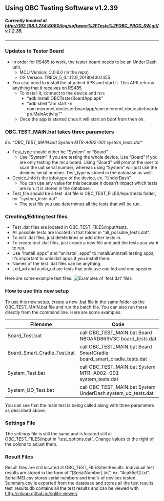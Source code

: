 ## **Using OBC Testing Software v1.2.39**
##### Currently located at http://192.168.1.234:8080/log/software%2FTests%2FOBC_PROD_SW.git/v.1.2.39. 
---
### Updates to Tester Board
  * In order for RS485 to work, the tester board needs to be an Under Dash unit.
    * MCU Version: C.0.6.0 (in the repo)
    * OS Version: TREQr_5_0.1.12.0_20180430.1455
  *	You also need to install the attached APK and start it. This APK returns anything that it receives on RS485.
    * To install it, connect to the device and run:
      * “adb install OBCTesterBoardApp.apk” 
      * “adb shell "am start -n com.micronet.obctesterboardapp/com.micronet.obctesterboardapp.MainActivity"” 
    * Once the app is started once it will start on boot from then on.

### OBC_TEST_MAIN.bat takes three parameters 
*Ex. "OBC_TEST_MAIN.bat System MTR-A002-001 system_tests.dat"*
  * Test_type should either be “System” or “Board”
    * Use “System” if you are testing the whole device. Use “Board” if you are only testing the mcu board. Using “Board” will prompt the user to scan the uut serial number, whereas using “System” will just use the devices serial number. Test_type is stored in the database as well.
  * Device_info is the info/type of the device, ex. “UnderDash”
    * You can use any value for this because it doesn’t impact which tests are run. It is stored in the database.
  * Test_file should be a test .dat file in OBC_TEST_FILES/input/tests folder, ex. “system_tests.dat”
    * The test file you use determines all the tests that will be run. 

### Creating/Editing test files.
  * Test .dat files are located in OBC_TEST_FILES/input/tests.
  * All possible tests are located in that folder in “all_possible_tests.dat”.
  * To edit .dat files, just delete lines or add other tests in.
  * To create test .dat files, just create a new file and add the tests you want to run.
  * Use “install_apps” and “uninstall_apps” to install/uninstall testing apps, it’s important to uninstall apps if you install them.
  * Names of the test .dat files can be anything.
  * Led_ud and audio_ud are tests that only use one led and one speaker.

Here are some example test files:
![Examples of 'test.dat' files](http://192.168.1.234:8080/raw/software/Tests/OBC_PROD_SW.git/v.1.2.39/example_tests.JPG "Examples of 'test.dat' files")
 
### How to use this new setup
To use this new setup, create a new .bat file in the same folder as the OBC_TEST_MAIN.bat file and run the batch file. You can also run these directly from the command line. Here are some examples:

| Filename                    |                                Code                                   |
|-----------------------------|-----------------------------------------------------------------------|
| Board_Test.bat              | call OBC_TEST_MAIN.bat Board NBOARD869V3C board_tests.dat             |
| Board_Smart_Cradle_Test.bat | call OBC_TEST_MAIN.bat Board SmartCradle board_smart_cradle_tests.dat |
| System_Test.bat             | call OBC_TEST_MAIN.bat System MTR-A002-001 system_tests.dat           |
| System_UD_Test.bat          | call OBC_TEST_MAIN.bat System UnderDash system_ud_tests.dat           | 

You can see that the main test is being called along with three parameters as described above. 

### Settings File
The settings file is still the same and is located still at OBC_TEST_FILES/input in “test_options.dat”. Change values to the right of the colons to adjust them.

### Result Files
Result files are still located at OBC_TEST_FILES/testResults. Individual test results are stored in the form of “[SerialNumber].txt”, ex. “4ca55e12.txt”. SerialIMEI.csv stores serial numbers and imei’s of devices tested. Summary.csv is exported from the database and stores all the test results. test_results.db contains all the test results and can be viewed with http://inloop.github.io/sqlite-viewer/. 
